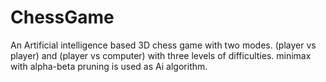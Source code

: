 # ChessGame
An Artificial intelligence based 3D chess game with two modes. (player vs player) and (player vs computer) with three levels of difficulties. minimax with alpha-beta pruning is used as Ai algorithm.
